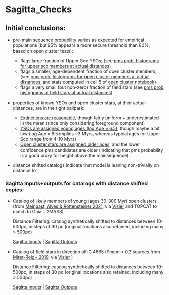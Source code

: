 # Sagitta_Checks

## Initial conclusions: ##

- pre-main sequence probability varies as expected for empirical
populations (but 95% appears a more secure threshold than 80%, based
on open cluster tests):
    - flags large fraction of Upper Sco YSOs; (see
      [pms prob. histograms for upper sco members at actual distances](https://github.com/kevincovey/Sagitta_Checks/blob/main/plots/compareUpperScoProbs.png))
    - flags a smaller, age-dependent fraction of open cluster members;
      (see
      [pms prob. histograms for open cluster members at actual distances](https://github.com/kevincovey/Sagitta_Checks/blob/main/plots/CoronaeProbs.png),
      and stats computed in cell 5 of [open cluster notebook](https://github.com/kevincovey/Sagitta_Checks/blob/main/notebooks/ShiftOlderClusters.ipynb))
	- flags a very small (but non-zero) fraction of field stars (see
      [pms prob histograms of field stars at actual distances](https://github.com/kevincovey/Sagitta_Checks/blob/main/plots/DANCeProbs.png))

- properties of known YSOs and open cluster stars, at their actual distances, are in the
right ballpark:
    - [Extinctions are reasonable](https://github.com/kevincovey/Sagitta_Checks/blob/main/plots/compareAv.png), though fairly uniform + underestimated in the mean (since only considering foreground component)
    - [YSOs are assigned young ages (log Age = 6.5)](https://github.com/kevincovey/Sagitta_Checks/blob/main/plots/compareUpperScoAges.png), though maybe a bit low (log Age = 6.5 implies ~3 Myrs, whereas typical ages for Upper Sco range from 4-10 Myrs)
    - [Open cluster stars are assigned older ages](https://github.com/kevincovey/Sagitta_Checks/blob/main/plots/CoronaeAges.png),
and the lower confidence pms candidates are older (indicating that pms probability is a good proxy for height above the mainsequence). 


- distance shifted catalogs indicate that model is leaning non-trivially on distance to 

### Sagitta Inputs+outputs for catalogs with distance shifted copies: ###

- Catalog of likely members of young (ages 30-300 Myr) open clusters
    (from
[Meingast, Alves & Rottensteiner 2021](https://ui.adsabs.harvard.edu/abs/2021A%26A...645A..84M/abstract),
via
[Vizier](https://vizier.u-strasbg.fr/viz-bin/VizieR?-source=J/A+A/645/A84)
and TOPCAT to match to Gaia + 2MASS)

    Distance Filtering: catalog synthetically shifted to distances between
10-500pc, in steps of 30 pc (original locations also retained,
including many > 500pc)

    [Sagitta Inputs](https://www.dropbox.com/s/wqcbdxr44femxl2/LongerCoronae.fits?dl=0)
| [Sagitta Outputs](https://www.dropbox.com/s/v7xcbreyrsk865g/LongerCoronae-sagitta.fits?dl=0)

- Catalog of field stars in direction of IC 4665
    (Pmem < 0.3 sources from
[Miret-Roig+ 2019](https://ui.adsabs.harvard.edu/abs/2019A%26A...631A..57M/abstract),
via
[Vizier](https://vizier.u-strasbg.fr/viz-bin/VizieR-3?-source=J/A%2bA/631/A57/table5)
)

     Distance Filtering: catalog synthetically shifted to distances between
10-500pc, in steps of 30 pc (original locations also retained,
including many > 500pc)

    [Sagitta Inputs](https://www.dropbox.com/s/nnwn10160o7js2r/LongerDANCe.fits?dl=0) | [Sagitta Outputs](https://www.dropbox.com/s/e93kfdoow7i2702/LongerDANCe_results.fits?dl=0/)

